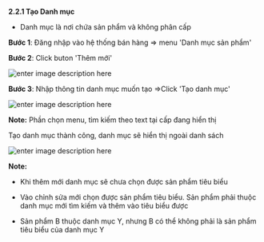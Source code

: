



**2.2.1	Tạo Danh mục**

- Danh mục là nơi chứa sản phẩm và không phân cấp

**Bước 1**: Đăng nhập vào hệ thống bán hàng => menu 'Danh mục sản phẩm'

**Bước 2**:  Click buton 'Thêm mới'

![enter image description here](https://static8.muarecdn.com/original/muare/images/2021/03/22/5888225_34.png)

**Bước 3**: Nhập thông tin danh mục muốn tạo =>Click 'Tạo danh mục'


![enter image description here](https://static8.muarecdn.com/original/muare/images/2021/03/22/5888229_36.png)

**Note:** Phần chọn menu, tìm kiếm theo text tại cấp đang hiển thị 

Tạo danh mục thành công, danh mục sẽ hiển thị ngoài danh sách

![enter image description here](https://static8.muarecdn.com/original/muare/images/2021/03/22/5888264_41.png)

**Note:**

- Khi thêm mới danh mục sẽ chưa chọn được sản phẩm tiêu biểu

- Vào chỉnh sửa mới chọn được sản phẩm tiêu biểu. Sản phẩm phải thuộc danh mục mới tìm kiếm và thêm vào tiêu biểu được 

- Sản phẩm B thuộc danh mục Y, nhưng B có thể không phải là sản phẩm tiêu biểu của danh mục Y
